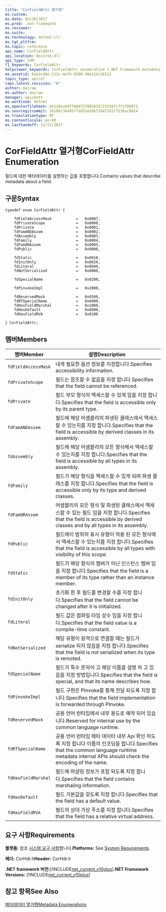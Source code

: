 ```yaml
---
title: "CorFieldAttr 열거형"
ms.custom: 
ms.date: 03/30/2017
ms.prod: .net-framework
ms.reviewer: 
ms.suite: 
ms.technology: dotnet-clr
ms.tgt_pltfrm: 
ms.topic: reference
api_name: CorFieldAttr
api_location: mscoree.dll
api_type: COM
f1_keywords: CorFieldAttr
helpviewer_keywords: CorFieldAttr enumeration [.NET Framework metadata]
ms.assetid: 6ae2c4be-212c-4e74-9288-40a11dc26522
topic_type: apiref
caps.latest.revision: "8"
author: mairaw
ms.author: mairaw
manager: wpickett
ms.workload: dotnet
ms.openlocfilehash: b5128ea59f7668737885835723156fc7f1786872
ms.sourcegitcommit: 16186c34a957fdd52e5db7294f291f7530ac9d24
ms.translationtype: MT
ms.contentlocale: ko-KR
ms.lasthandoff: 12/22/2017
---
```

# <a name="corfieldattr-enumeration"></a><span data-ttu-id="9ab23-102">CorFieldAttr 열거형</span><span class="sxs-lookup"><span data-stu-id="9ab23-102">CorFieldAttr Enumeration</span></span>
<span data-ttu-id="9ab23-103">필드에 대한 메타데이터를 설명하는 값을 포함합니다.</span><span class="sxs-lookup"><span data-stu-id="9ab23-103">Contains values that describe metadata about a field.</span></span>  
  
## <a name="syntax"></a><span data-ttu-id="9ab23-104">구문</span><span class="sxs-lookup"><span data-stu-id="9ab23-104">Syntax</span></span>  
  
```  
typedef enum CorFieldAttr {  
  
    fdFieldAccessMask           =   0x0007,  
    fdPrivateScope              =   0x0000,  
    fdPrivate                   =   0x0001,  
    fdFamANDAssem               =   0x0002,  
    fdAssembly                  =   0x0003,  
    fdFamily                    =   0x0004,  
    fdFamORAssem                =   0x0005,  
    fdPublic                    =   0x0006,  
  
    fdStatic                    =   0x0010,  
    fdInitOnly                  =   0x0020,  
    fdLiteral                   =   0x0040,  
    fdNotSerialized             =   0x0080,  
  
    fdSpecialName               =   0x0200,  
  
    fdPinvokeImpl               =   0x2000,  
  
    fdReservedMask              =   0x9500,  
    fdRTSpecialName             =   0x0400,  
    fdHasFieldMarshal           =   0x1000,  
    fdHasDefault                =   0x8000,  
    fdHasFieldRVA               =   0x0100  
  
} CorFieldAttr;  
```  
  
## <a name="members"></a><span data-ttu-id="9ab23-105">멤버</span><span class="sxs-lookup"><span data-stu-id="9ab23-105">Members</span></span>  
  
|<span data-ttu-id="9ab23-106">멤버</span><span class="sxs-lookup"><span data-stu-id="9ab23-106">Member</span></span>|<span data-ttu-id="9ab23-107">설명</span><span class="sxs-lookup"><span data-stu-id="9ab23-107">Description</span></span>|  
|------------|-----------------|  
|`fdFieldAccessMask`|<span data-ttu-id="9ab23-108">내게 필요한 옵션 정보를 지정합니다.</span><span class="sxs-lookup"><span data-stu-id="9ab23-108">Specifies accessibility information.</span></span>|  
|`fdPrivateScope`|<span data-ttu-id="9ab23-109">필드는 참조할 수 없음을 지정 합니다.</span><span class="sxs-lookup"><span data-stu-id="9ab23-109">Specifies that the field cannot be referenced.</span></span>|  
|`fdPrivate`|<span data-ttu-id="9ab23-110">필드 부모 형식의 액세스할 수 있게 임을 지정 합니다.</span><span class="sxs-lookup"><span data-stu-id="9ab23-110">Specifies that the field is accessible only by its parent type.</span></span>|  
|`fdFamANDAssem`|<span data-ttu-id="9ab23-111">필드에 해당 어셈블리의 파생된 클래스에서 액세스할 수 있는지를 지정 합니다.</span><span class="sxs-lookup"><span data-stu-id="9ab23-111">Specifies that the field is accessible by derived classes in its assembly.</span></span>|  
|`fdAssembly`|<span data-ttu-id="9ab23-112">필드에 해당 어셈블리의 모든 형식에서 액세스할 수 있는지를 지정 합니다.</span><span class="sxs-lookup"><span data-stu-id="9ab23-112">Specifies that the field is accessible by all types in its assembly.</span></span>|  
|`fdFamily`|<span data-ttu-id="9ab23-113">필드가 해당 형식을 액세스할 수 있게 되며 파생 클래스를 지정 합니다.</span><span class="sxs-lookup"><span data-stu-id="9ab23-113">Specifies that the field is accessible only by its type and derived classes.</span></span>|  
|`fdFamORAssem`|<span data-ttu-id="9ab23-114">어셈블리의 모든 형식 및 파생된 클래스에서 액세스할 수 있는 필드 임을 지정 합니다.</span><span class="sxs-lookup"><span data-stu-id="9ab23-114">Specifies that the field is accessible by derived classes and by all types in its assembly.</span></span>|  
|`fdPublic`|<span data-ttu-id="9ab23-115">필드에이 범위의 표시 유형이 적용 된 모든 형식에서 액세스할 수 있는지를 지정 합니다.</span><span class="sxs-lookup"><span data-stu-id="9ab23-115">Specifies that the field is accessible by all types with visibility of this scope.</span></span>|  
|`fdStatic`|<span data-ttu-id="9ab23-116">필드가 해당 형식의 멤버가 아닌 인스턴스 멤버 임을 지정 합니다.</span><span class="sxs-lookup"><span data-stu-id="9ab23-116">Specifies that the field is a member of its type rather than an instance member.</span></span>|  
|`fdInitOnly`|<span data-ttu-id="9ab23-117">초기화 한 후 필드를 변경할 수를 지정 합니다.</span><span class="sxs-lookup"><span data-stu-id="9ab23-117">Specifies that the field cannot be changed after it is initialized.</span></span>|  
|`fdLiteral`|<span data-ttu-id="9ab23-118">필드 값은 컴파일 타임 상수 임을 지정 합니다.</span><span class="sxs-lookup"><span data-stu-id="9ab23-118">Specifies that the field value is a compile-time constant.</span></span>|  
|`fdNotSerialized`|<span data-ttu-id="9ab23-119">해당 유형이 원격으로 연결할 때는 필드가 serialize 되지 않음을 지정 합니다.</span><span class="sxs-lookup"><span data-stu-id="9ab23-119">Specifies that the field is not serialized when its type is remoted.</span></span>|  
|`fdSpecialName`|<span data-ttu-id="9ab23-120">필드가 특수 문자이 고 해당 이름을 설명 하 고 있음을 지정 방법입니다.</span><span class="sxs-lookup"><span data-stu-id="9ab23-120">Specifies that the field is special, and that its name describes how.</span></span>|  
|`fdPinvokeImpl`|<span data-ttu-id="9ab23-121">필드 구현은 PInvoke를 통해 전달 되도록 지정 합니다.</span><span class="sxs-lookup"><span data-stu-id="9ab23-121">Specifies that the field implementation is forwarded through PInvoke.</span></span>|  
|`fdReservedMask`|<span data-ttu-id="9ab23-122">공용 언어 런타임에서 내부 용도로 예약 되어 있습니다.</span><span class="sxs-lookup"><span data-stu-id="9ab23-122">Reserved for internal use by the common language runtime.</span></span>|  
|`fdRTSpecialName`|<span data-ttu-id="9ab23-123">공용 언어 런타임 메타 데이터 내부 Api 확인 하도록 지정 합니다 이름의 인코딩을 합니다.</span><span class="sxs-lookup"><span data-stu-id="9ab23-123">Specifies that the common language runtime metadata internal APIs should check the encoding of the name.</span></span>|  
|`fdHasFieldMarshal`|<span data-ttu-id="9ab23-124">필드에 마샬링 정보가 포함 되도록 지정 합니다.</span><span class="sxs-lookup"><span data-stu-id="9ab23-124">Specifies that the field contains marshaling information.</span></span>|  
|`fdHasDefault`|<span data-ttu-id="9ab23-125">필드 기본값을 갖도록 지정 합니다.</span><span class="sxs-lookup"><span data-stu-id="9ab23-125">Specifies that the field has a default value.</span></span>|  
|`fdHasFieldRVA`|<span data-ttu-id="9ab23-126">필드의 상대 가상 주소를 지정 합니다.</span><span class="sxs-lookup"><span data-stu-id="9ab23-126">Specifies that the field has a relative virtual address.</span></span>|  
  
## <a name="requirements"></a><span data-ttu-id="9ab23-127">요구 사항</span><span class="sxs-lookup"><span data-stu-id="9ab23-127">Requirements</span></span>  
 <span data-ttu-id="9ab23-128">**플랫폼:** 참조 [시스템 요구 사항](../../../../docs/framework/get-started/system-requirements.md)합니다.</span><span class="sxs-lookup"><span data-stu-id="9ab23-128">**Platforms:** See [System Requirements](../../../../docs/framework/get-started/system-requirements.md).</span></span>  
  
 <span data-ttu-id="9ab23-129">**헤더:** CorHdr.h</span><span class="sxs-lookup"><span data-stu-id="9ab23-129">**Header:** CorHdr.h</span></span>  
  
 <span data-ttu-id="9ab23-130">**.NET framework 버전:**[!INCLUDE[net_current_v10plus](../../../../includes/net-current-v10plus-md.md)]</span><span class="sxs-lookup"><span data-stu-id="9ab23-130">**.NET Framework Versions:** [!INCLUDE[net_current_v10plus](../../../../includes/net-current-v10plus-md.md)]</span></span>  
  
## <a name="see-also"></a><span data-ttu-id="9ab23-131">참고 항목</span><span class="sxs-lookup"><span data-stu-id="9ab23-131">See Also</span></span>  
 [<span data-ttu-id="9ab23-132">메타데이터 열거형</span><span class="sxs-lookup"><span data-stu-id="9ab23-132">Metadata Enumerations</span></span>](../../../../docs/framework/unmanaged-api/metadata/metadata-enumerations.md)
